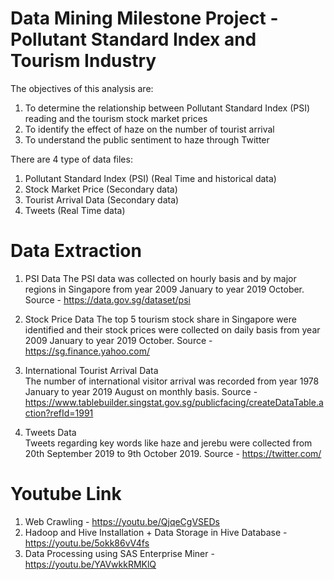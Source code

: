# Data Mining Milestone Project - Pollutant Standard Index and Tourism Industry

The objectives of this analysis are:
1. To determine the relationship between Pollutant Standard Index (PSI) reading and the tourism stock market prices
2. To identify the effect of haze on the number of tourist arrival
3. To understand the public sentiment to haze through Twitter

There are 4 type of data files:
1. Pollutant Standard Index (PSI) (Real Time and historical data)
2. Stock Market Price (Secondary data)
3. Tourist Arrival Data (Secondary data)
4. Tweets (Real Time data)


# Data Extraction
1. PSI Data	
The PSI data was collected on hourly basis and by major regions in Singapore from year 2009 January to year 2019 October.
Source - https://data.gov.sg/dataset/psi

2. Stock Price Data	
The top 5 tourism stock share in Singapore were identified and their stock prices were collected on daily basis from year 2009 January to year 2019 October.
Source - https://sg.finance.yahoo.com/

3. International Tourist Arrival Data	
The number of international visitor arrival was recorded from year 1978 January to year 2019 August on monthly basis.
Source - https://www.tablebuilder.singstat.gov.sg/publicfacing/createDataTable.action?refId=1991

4. Tweets Data	
Tweets regarding key words like haze and jerebu were collected from 20th September 2019 to 9th October 2019.
Source - https://twitter.com/


# Youtube Link
1. Web Crawling - https://youtu.be/QjqeCgVSEDs
2. Hadoop and Hive Installation + Data Storage in Hive Database - https://youtu.be/5okk86vV4fs
3. Data Processing using SAS Enterprise Miner - https://youtu.be/YAVwkkRMKlQ

